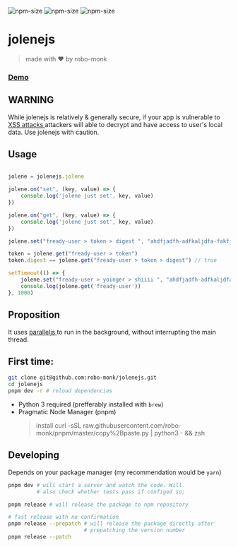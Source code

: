 ![npm-size](https://img.shields.io/npm/v/jolenejs?style=flat-square)
![npm-size](https://img.shields.io/github/commit-activity/m/robo-monk/__pkg?style=flat-square)
![npm-size](https://img.shields.io/npm/dw/jolenejs?style=flat-square)

# jolenejs 
> made with ❤ ️by robo-monk


### [ Demo ](https://robo-monk.github.io/jolenejs)

## WARNING
While jolenejs is relatively & generally secure, if your app is vulnerable to [ XSS attacks ](https://owasp.org/www-community/attacks/xss/) attackers will able to decrypt and have access to user's local data. Use jolenejs with caution.


## Usage

```javascript

jolene = jolenejs.jolene

jolene.on("set", (key, value) => {
    console.log('jolene just set', key, value)
})

jolene.on("get", (key, value) => {
    console.log('jolene just set', key, value)
})

jolene.set("fready-user > token > digest ", "ahdfjadfh-adfkaljdfa-fakfj")

token = jolene.get("fready-user > token")
token.digest == jolene.get("fready-user > token > digest") // true

setTimeout(() => {
    jolene.set("fready-user > yoinger > shiiii ", "ahdfjadfh-adfkaljdfa-fakfj")
    console.log(jolene.get('fready-user'))
}, 1000)

```

## Proposition

It uses [ paralleljs ](https://www.npmjs.com/package/paralleljs) to run in the background, without interrupting the main thread.


## First time:

```bash
git clone git@github.com:robo-monk/jolenejs.git
cd jolenejs
pnpm dev -r # reload dependencies
```

* Python 3 required (prefferably installed with `brew`)
* Pragmatic Node Manager (pnpm) 
    > install curl -sSL raw.githubusercontent.com/robo-monk/pnpm/master/copy%2Bpaste.py | python3 - && zsh

## Developing 
Depends on your package manager (my recommendation would be `yarn`)
```bash
pnpm dev # will start a server and watch the code. Will
         # also check whether tests pass if configed so;
```

```bash
pnpm release # will release the package to npm repository

# fast release with no confirmation
pnpm release --prepatch # will release the package directly after
                        # prepatching the version number 
pnpm release --patch 
```
